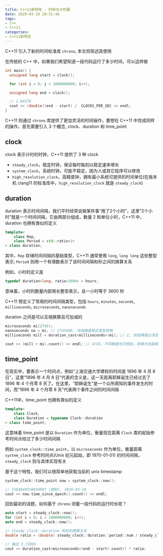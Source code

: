 ```yaml
---
title: C++11新特性 - 时钟与计时器
date: 2020-03-10 20:51:48
tags:
- C++
- C++11
categories:
- C++11新特性
---
```


C++11 引入了新的时间标准库 `chrono`, 本文将简述其使用

<!-- More -->

在传统的 C++ 中，如果我们希望知道一段代码运行了多少时间，可以这样做

```C++
int main() {
  unsigned long start = clock();

  for (int i = 0; i < 1000000000; i++);

  unsigned long end = clock();

  // 1.64376
  cout << (double)(end - start) /  CLOCKS_PER_SEC << endl;
}
```

C++11 则通过 `chrono` 库提供了更加灵活的时间操作，要想在 C++11 中完成同样的操作，首先需要引入 3 个概念, clock、duration 和 time_point

## clock

clock 表示计时的时钟，C++11 提供了 3 种 clock

- `steady_clock`，稳定时钟，保证每时每刻以稳定速率增长
- `system_clock`，系统时钟，可能不稳定，因为人或其它程序可以修改
- `high_resolution_clock`，高精度钟，拥有最小系统可提供的时间单位(在我本机 clang11 的标准库中，`high_resolution_clock` 就是 `steady_clock`)

## duration

duration 表示时间间隔，我们平时经常说做某件事“用了2个小时”，这里“2个小时”就是一个时间间隔，它由两部分组成，数量 2 和单位小时，C++11 中，duration 也拥有类似的定义

```C++
template<
    class Rep,
    class Period = std::ratio<1>
> class duration;
```

其中，`Rep` 存储时间间隔的基础类型，C++11 通常使用 `long`, `long long` 这些整型表示; `Period` 则用一个有理数表示了该时间间隔和秒之间的换算关系

例如，小时的定义是

```C++
typedef duration<long, ratio<3600> > hours;
```

意味着，小时的数量内部用长整型表示，且一小时等于 3600 秒

C++11 预定义了常用的时间间隔类型，包括 `hours`, `minutes`, `seconds`, `milliseconds`, `microseconds`, `nanoseconds` 

duration 之间是可以互相换算且可加减的

```C++
microseconds mi(2745);
nanoseconds na = mi; // 2745000, 向高精度隐式类型转换
milliseconds mill = duration_cast<milliseconds>(mi); // 2, 向低精度必须显式类型转换，且会被取整

cout << (mill + mi).count() << endl; // 4745，不同精度也可相加，转换为较高精度
```

## time_point

在现实中，要表示一个时间点，例如“上海交通大学建校的时间是 1896 年 4 月 8 日”，这里“1896 年 4 月 8 日”代表的含义是，这一天距离耶稣诞生已经过去了 1896 年 4 个月零 8 天了。在这里，“耶稣诞生”是一个众所周知的事件发生的时间，而“1896 年 4 个月零 8 天”代表两个事件之间的时间间隔

C++11中，time_point 也拥有类似的定义

```C++
template<
    class Clock,
    class Duration = typename Clock::duration
> class time_point;
```

这意味着 time_point 是以 `Duration` 作为单位，衡量现在距离 `Clock` 类的起始参考时间点经过了多少时间间隔

例如 `system_clock::time_point`，以 `microseconds` 作为单位，衡量距离 `system_clock` 参考时间点(Unix 纪元起始，即 1970-01-01) 的时间间隔，`steady_clock` 则与具体实现有关

基于这个特性，我们可以很简单地获取当前的 unix timestamp
```C++
system_clock::time_point now = system_clock::now();

// 1583849550830907 (微秒), 2020-03-10
cout << now.time_since_epoch().count() << endl;    
```

回到最初的话题，如何基于 `chrono` 测量一段代码的运行时长呢？

```C++
auto start = steady_clock::now();
for (int i = 0; i < 1000000000; i++);
auto end = steady_clock::now();

// steady_clock::duration 和秒的换算关系
double ratio = (double) steady_clock::duration::period::num / steady_clock::duration::period::den;

// 输出 1.72885
cout << duration_cast<microseconds>(end - start).count() * ratio;
```